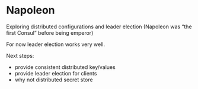 # Napoleon
Exploring distributed configurations and leader election (Napoleon was “the first Consul” before being emperor)

For now leader election works very well.

Next steps:

- provide consistent distributed key/values
- provide leader election for clients
- why not distributed secret store 

